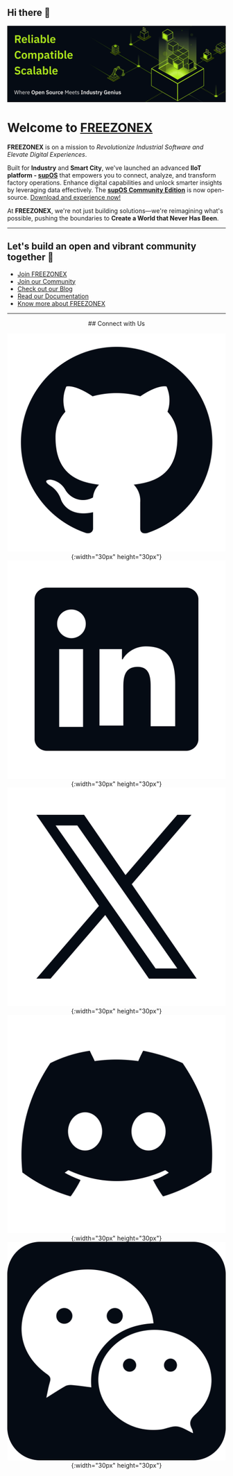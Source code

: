 ## Hi there 👋
 ![iamge](image.png)
<br>
# Welcome to [FREEZONEX](https://your-freezonex-website.com)

**FREEZONEX** is on a mission to *Revolutionize Industrial Software and Elevate Digital Experiences*.

Built for **Industry** and **Smart City**, we've launched an advanced **IIoT platform - [supOS](https://your-supos-website.com)** that empowers you to connect, analyze, and transform factory operations. Enhance digital capabilities and unlock smarter insights by leveraging data effectively. The **[supOS Community Edition](https://github.com/your-org/supos-community-edition)** is now open-source. [Download and experience now!](https://github.com/your-org/supos-community-edition)

At **FREEZONEX**, we're not just building solutions—we're reimagining what's possible, pushing the boundaries to **Create a World that Never Has Been**.

---

## Let's build an open and vibrant community together 🚀

- [Join FREEZONEX](https://your-freezonex-website.com/join)
- [Join our Community](https://discord.com/invite/your-discord-link)
- [Check out our Blog](https://your-freezonex-website.com/blog)
- [Read our Documentation](https://your-freezonex-website.com/docs)
- [Know more about FREEZONEX](https://your-freezonex-website.com/about)

---
<div style="text-align: center;">
## Connect with Us

[![GitHub](./githublogo/Logo--github.svg)](https://github.com/FREEZONEX){:width="30px" height="30px"}
[![LinkedIn](./githublogo/Logo--linkedin.svg)](https://www.linkedin.com/company/91136833){:width="30px" height="30px"}
[![X](./githublogo/Logo--x.svg)](https://x.com/FreezoneX123){:width="30px" height="30px"}
[![Discord](./githublogo/Logo--discord.svg)](https://discord.gg/G2zdNb52Vq){:width="30px" height="30px"}
[![weichat](./githublogo/Subtract.svg)](https://discord.gg/G2zdNb52Vq){:width="30px" height="30px"}
</div >
<br>
